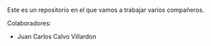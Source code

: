 Este es un repositorio en el que vamos a trabajar varios compañeros.

Colaboradores:

* Juan Carlos Calvo Villardon
